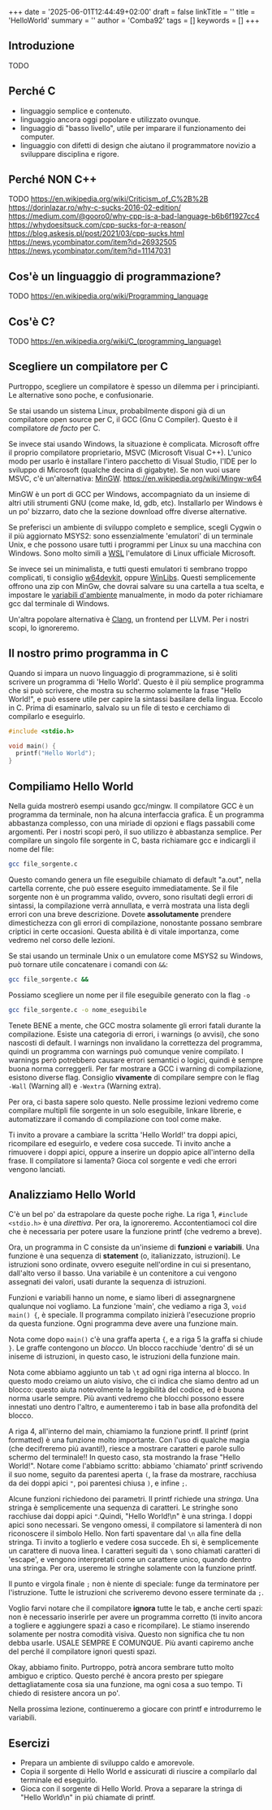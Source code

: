 +++
date = '2025-06-01T12:44:49+02:00'
draft = false
linkTitle = ''
title = 'HelloWorld'
summary = ''
author = 'Comba92'
tags = []
keywords = []
+++
## Introduzione
TODO

## Perché C
- linguaggio semplice e contenuto.
- linguaggio ancora oggi popolare e utilizzato ovunque.
- linguaggio di "basso livello", utile per imparare il funzionamento dei computer.
- linguaggio con difetti di design che aiutano il programmatore novizio a sviluppare disciplina e rigore.

## Perché NON C++
TODO
https://en.wikipedia.org/wiki/Criticism_of_C%2B%2B
https://dorinlazar.ro/why-c-sucks-2016-02-edition/
https://medium.com/@gooro0/why-cpp-is-a-bad-language-b6b6f1927cc4
https://whydoesitsuck.com/cpp-sucks-for-a-reason/
https://blog.askesis.pl/post/2021/03/cpp-sucks.html
https://news.ycombinator.com/item?id=26932505
https://news.ycombinator.com/item?id=11147031

## Cos'è un linguaggio di programmazione?
TODO
https://en.wikipedia.org/wiki/Programming_language

## Cos'è C?
TODO
https://en.wikipedia.org/wiki/C_(programming_language)


## Scegliere un compilatore per C
Purtroppo, scegliere un compilatore è spesso un dilemma per i principianti. Le alternative sono poche, e confusionarie.

Se stai usando un sistema Linux, probabilmente disponi già di un compilatore open source per C, il GCC (Gnu C Compiler). Questo è il compilatore *de facto* per C.

Se invece stai usando Windows, la situazione è complicata.
Microsoft offre il proprio compilatore proprietario, MSVC (Microsoft Visual C++). L'unico modo per usarlo è installare l'intero pacchetto di Visual Studio, l'IDE per lo sviluppo di Microsoft (qualche decina di gigabyte).
Se non vuoi usare MSVC, c'è un'alternativa: [MinGW](https://www.mingw-w64.org/).
https://en.wikipedia.org/wiki/Mingw-w64

MinGW è un port di GCC per Windows, accompagniato da un insieme di altri utili strumenti GNU (come make, ld, gdb, etc).
Installarlo per Windows è un po' bizzarro, dato che la sezione download offre diverse alternative.

Se preferisci un ambiente di sviluppo completo e semplice, scegli Cygwin o il più aggiornato MSYS2: sono essenzialmente 'emulatori' di un terminale Unix, e che possono usare tutti i programmi per Linux su una macchina con Windows.
Sono molto simili a [WSL](https://learn.microsoft.com/en-us/windows/wsl/) l'emulatore di Linux ufficiale Microsoft.

Se invece sei un minimalista, e tutti questi emulatori ti sembrano troppo complicati, ti consiglio [w64devkit](https://github.com/skeeto/w64devkit), oppure [WinLibs](https://winlibs.com/).
Questi semplicemente offrono una zip con MinGw, che dovrai salvare su una cartella a tua scelta, e impostare le [variabili d'ambiente](https://it.wikipedia.org/wiki/Variabile_d%27ambiente) manualmente, in modo da poter richiamare gcc dal terminale di Windows.

Un'altra popolare alternativa è [Clang](https://clang.llvm.org/), un frontend per LLVM. Per i nostri scopi, lo ignoreremo.

## Il nostro primo programma in C
Quando si impara un nuovo linguaggio di programmazione, si è soliti scrivere un programma di 'Hello World'. Questo è il più semplice programma che si può scrivere, che mostra su schermo solamente la frase "Hello World!", e può essere utile per capire la sintassi basilare della lingua.
Eccolo in C. Prima di esaminarlo, salvalo su un file di testo e cerchiamo di compilarlo e eseguirlo.

```c
#include <stdio.h>

void main() {
  printf("Hello World");
}
```

## Compiliamo Hello World
Nella guida mostrerò esempi usando gcc/mingw.
Il compilatore GCC è un programma da terminale, non ha alcuna interfaccia grafica.
È un programma abbastanza complesso, con una miriade di opzioni e flags passabili come argomenti.
Per i nostri scopi però, il suo utilizzo è abbastanza semplice.
Per compilare un singolo file sorgente in C, basta richiamare gcc e indicargli il nome del file:
```bash
gcc file_sorgente.c
```
Questo comando genera un file eseguibile chiamato di default "a.out", nella cartella corrente, che può essere eseguito immediatamente.
Se il file sorgente non è un programma valido, ovvero, sono risultati degli errori di sintassi, la compilazione verrà annullata, e verrà mostrata una lista degli errori con una breve descrizione. Dovete **assolutamente** prendere dimestichezza con gli errori di compilazione, nonostante possano sembrare criptici in certe occasioni. Questa abilità è di vitale importanza, come vedremo nel corso delle lezioni.

Se stai usando un terminale Unix o un emulatore come MSYS2 su Windows, può tornare utile concatenare i comandi con `&&`:
```bash
gcc file_sorgente.c && 
```
Possiamo scegliere un nome per il file eseguibile generato con la flag `-o`
```bash
gcc file_sorgente.c -o nome_eseguibile
```

Tenete BENE a mente, che GCC mostra solamente gli errori fatali durante la compilazione. Esiste una categoria di errori, i warnings (o avvisi), che sono nascosti di default. I warnings non invalidano la correttezza del programma, quindi un programma con warnings può comunque venire compilato. I warnings però potrebbero causare errori semantici o logici, quindi è sempre buona norma correggerli.
Per far mostrare a GCC i warning di compilazione, esistono diverse flag.
Consiglio **vivamente** di compilare sempre con le flag `-Wall` (Warning all) e `-Wextra` (Warning extra).

Per ora, ci basta sapere solo questo. Nelle prossime lezioni vedremo come compilare multipli file sorgente in un solo eseguibile, linkare librerie, e automatizzare il comando di compilazione con tool come make.

Ti invito a provare a cambiare la scritta 'Hello World!' tra doppi apici, ricompilare ed eseguirlo, e vedere cosa succede. Ti invito anche a rimuovere i doppi apici, oppure a inserire un doppio apice all'interno della frase. Il compilatore si lamenta?
Gioca col sorgente e vedi che errori vengono lanciati.

## Analizziamo Hello World
C'è un bel po' da estrapolare da queste poche righe.
La riga 1, `#include <stdio.h>` è una *direttiva*. Per ora, la ignoreremo. Accontentiamoci col dire che è necessaria per potere usare la funzione printf (che vedremo a breve).

Ora, un programma in C consiste da un'insieme di **funzioni** e **variabili**.
Una funzione è una sequenza di **statement** (o, italianizzato, istruzioni). Le istruzioni sono ordinate, ovvero eseguite nell'ordine in cui si presentano, dall'alto verso il basso.
Una variabile è un contenitore a cui vengono assegnati dei valori, usati durante la sequenza di istruzioni.

Funzioni e variabili hanno un nome, e siamo liberi di assegnargnene qualunque noi vogliamo.
La funzione 'main', che vediamo a riga 3, `void main() {`, è speciale. Il programma compilato inizierà l'esecuzione proprio da questa funzione. Ogni programma deve avere una funzione main.

Nota come dopo `main()` c'è una graffa aperta `{`, e a riga 5 la graffa si chiude `}`.
Le graffe contengono un *blocco*. Un blocco racchiude 'dentro' di sé un iniseme di istruzioni, in questo caso, le istruzioni della funzione main.

Nota come abbiamo aggiunto un tab `\t` ad ogni riga interna al blocco.
In questo modo creiamo un aiuto visivo, che ci indica che siamo dentro ad un blocco: questo aiuta notevolmente la leggibilità del codice, ed è buona norma usarle sempre. Più avanti vedremo che blocchi possono essere innestati uno dentro l'altro, e aumenteremo i tab in base alla profondità del blocco.

A riga 4, all'interno del main, chiamiamo la funzione printf. Il printf (print formatted) è una funzione molto importante. Con l'uso di qualche magia (che decifreremo piú avanti!), riesce a mostrare caratteri e parole sullo schermo del terminale!! In questo caso, sta mostrando la frase "Hello World!".
Notare come l'abbiamo scritto: abbiamo 'chiamato' printf scrivendo il suo nome, seguito da parentesi aperta `(`, la frase da mostrare, racchiusa da dei doppi apici `"`, poi parentesi chiusa `)`, e infine `;`.

Alcune funzioni richiedono dei parametri. Il printf richiede una *stringa*. Una stringa è semplicemente una sequenza di caratteri. Le stringhe sono racchiuse dai doppi apici `"`.Quindi, "Hello World!\n" è una stringa. I doppi apici sono necessari. Se vengono omessi, il compilatore si lamenterà di non riconoscere il simbolo Hello. Non farti spaventare dal `\n` alla fine della stringa. Ti invito a toglierlo e vedere cosa succede. Eh si, è semplicemente un carattere di nuova linea.
I caratteri seguiti da `\` sono chiamati caratteri di 'escape', e vengono interpretati come un carattere unico, quando dentro una stringa.
Per ora, useremo le stringhe solamente con la funzione printf.

Il punto e virgola finale `;` non è niente di speciale: funge da terminatore per l'istruzione. Tutte le istruzioni che scriveremo devono essere terminate da `;`.

Voglio farvi notare che il compilatore **ignora** tutte le tab, e anche certi spazi: non è necessario inserirle per avere un programma corretto (ti invito ancora a togliere e aggiungere spazi a caso e ricompilare). Le stiamo inserendo solamente per nostra comodità visiva. Questo non significa che tu non debba usarle. USALE SEMPRE E COMUNQUE. Più avanti capiremo anche del perché il compilatore ignori questi spazi.

Okay, abbiamo finito. Purtroppo, potrà ancora sembrare tutto molto ambiguo e criptico. Questo perché è ancora presto per spiegare dettagliatamente cosa sia una funzione, ma ogni cosa a suo tempo. Ti chiedo di resistere ancora un po'.

Nella prossima lezione, continueremo a giocare con printf e introdurremo le variabili.

## Esercizi
- Prepara un ambiente di sviluppo caldo e amorevole.
- Copia il sorgente di Hello World e assicurati di riuscire a compilarlo dal terminale ed eseguirlo.
- Gioca con il sorgente di Hello World. Prova a separare la stringa di "Hello World\n" in piú chiamate di printf.
